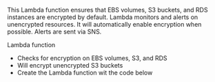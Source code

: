 This Lambda function ensures that EBS volumes, S3 buckets, and RDS instances are encrypted by default.
Lambda monitors and alerts on unencrypted resources.
It will automatically enable encryption when possible.
Alerts are sent via SNS.

Lambda function
- Checks for encryption on EBS volumes, S3, and RDS
- Will encrypt unencrypted S3 buckets
- Create the Lambda function wit the code below

```

```